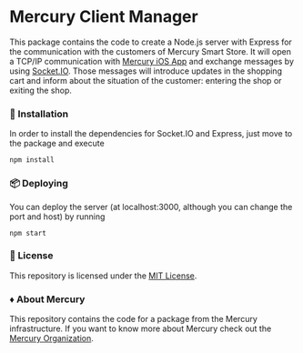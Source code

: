 # Mercury Client Manager

This package contains the code to create a Node.js server with Express for the communication with the customers of Mercury Smart Store. It will open a TCP/IP communication with [Mercury iOS App](https://github.com/Mercury-Smartstores/Mercury-iOS-App) and exchange messages by using [Socket.IO](https://socket.io/). Those messages will introduce updates in the shopping cart and inform about the situation of the customer: entering the shop or exiting the shop.

### 🔧 Installation

In order to install the dependencies for Socket.IO and Express, just move to the package and execute

```
npm install
```

### 📦 Deploying

You can deploy the server (at localhost:3000, although you can change the port and host) by running

```
npm start
```

### 📄 License

This repository is licensed under the [MIT License](LICENSE).

### ♦️ About Mercury

This repository contains the code for a package from the Mercury infrastructure.
If you want to know more about Mercury check out the [Mercury Organization](https://github.com/Mercury-Smartstores).
